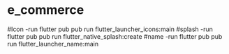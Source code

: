 # e_commerce

[comment]: <> (A new Flutter project.)

[comment]: <> (## Getting Started)

[comment]: <> (This project is a starting point for a Flutter application.)

[comment]: <> (A few resources to get you started if this is your first Flutter project:)

[comment]: <> (- [Lab: Write your first Flutter app]&#40;https://flutter.dev/docs/get-started/codelab&#41;)

[comment]: <> (- [Cookbook: Useful Flutter samples]&#40;https://flutter.dev/docs/cookbook&#41;)

[comment]: <> (For help getting started with Flutter, view our)

[comment]: <> ([online documentation]&#40;https://flutter.dev/docs&#41;, which offers tutorials,)

[comment]: <> (samples, guidance on mobile development, and a full API reference.)

#Icon
-run flutter pub pub run flutter_launcher_icons:main
#splash
-run flutter pub pub run flutter_native_splash:create
#name
-run flutter pub pub run flutter_launcher_name:main